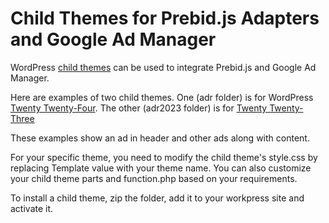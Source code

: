 # Child Themes for Prebid.js Adapters and Google Ad Manager
WordPress [child themes](https://developer.wordpress.org/themes/advanced-topics/child-themes/) can be used to integrate Prebid.js and Google Ad Manager. 

Here are examples of two child themes. One (adr folder) is for WordPress [Twenty Twenty-Four](https://wordpress.org/themes/twentytwentyfour/). The other (adr2023 folder) is for [Twenty Twenty-Three](https://wordpress.org/themes/twentytwentythree/)

These examples show an ad in header and other ads along with content.

For your specific theme, you need to modify the child theme's style.css by replacing Template value with your theme name. You can also customize your child theme parts and function.php based on your requirements. 

To install a child theme, zip the folder, add it to your workpress site and activate it.